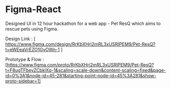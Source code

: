# Figma-React
Designed UI in 12 hour hackathon for a web app - Pet ResQ which aims to rescue pets using Figma.

Design Link : [ https://www.figma.com/design/RrKbXHrj2mRL3xUSRIPEM9/Pet-ResQ?t=eWEeaVrEZO1GyOWn-1 ]

Prototype & Flow : [https://www.figma.com/proto/RrKbXHrj2mRL3xUSRIPEM9/Pet-ResQ?t=F8ugTFbeyZCbklXq-1&scaling=scale-down&content-scaling=fixed&page-id=0%3A1&node-id=45-281&starting-point-node-id=45%3A281&show-proto-sidebar=1]
